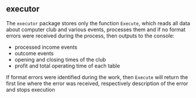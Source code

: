 ## executor

The `executor` package stores only the function
`Execute`, which reads all data about
computer club and various events, processes them
and if no format errors were received during the process, then
outputs to the console:
- processed income events
- outcome events
- opening and closing times of the club
- profit and total operating time of each table

If format errors were identified during the work, then
`Execute` will return the first line where the error was received, respectively
description of the error and stops execution